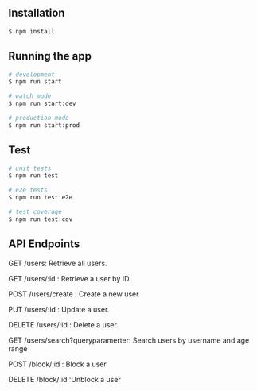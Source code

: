 ## Installation

```bash
$ npm install
```

## Running the app

```bash
# development
$ npm run start

# watch mode
$ npm run start:dev

# production mode
$ npm run start:prod
```

## Test

```bash
# unit tests
$ npm run test

# e2e tests
$ npm run test:e2e

# test coverage
$ npm run test:cov
```


## API Endpoints
  GET /users: Retrieve all users.

  GET /users/:id
  : Retrieve a user by ID.

  POST /users/create : Create a new user
  
  PUT /users/:id
  : Update a user.

  DELETE /users/:id
  : Delete a user.

  GET /users/search?queryparamerter: Search users by username and age range

  POST /block/:id
  : Block a user

  DELETE /block/:id
  :Unblock a user
